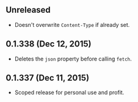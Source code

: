 ## Unreleased
- Doesn't overwrite `Content-Type` if already set.

## 0.1.338 (Dec 12, 2015)
- Deletes the `json` property before calling `fetch`.

## 0.1.337 (Dec 11, 2015)
- Scoped release for personal use and profit.

